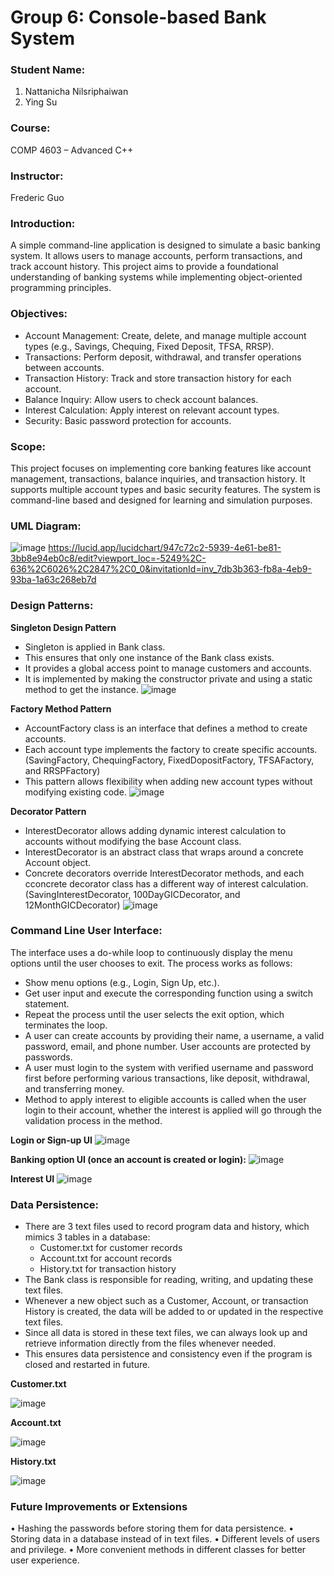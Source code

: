 # Group 6: Console-based Bank System

### Student Name:
1.	Nattanicha Nilsriphaiwan
2.	Ying Su

### Course:
COMP 4603 – Advanced C++

### Instructor:
Frederic Guo

### Introduction:
A simple command-line application is designed to simulate a basic banking system. It allows users to manage accounts, perform transactions, and track account history. This project aims to provide a foundational understanding of banking systems while implementing object-oriented programming principles.

### Objectives:
- Account Management: Create, delete, and manage multiple account types (e.g., Savings, Chequing, Fixed Deposit, TFSA, RRSP).
- Transactions: Perform deposit, withdrawal, and transfer operations between accounts.
- Transaction History: Track and store transaction history for each account.
- Balance Inquiry: Allow users to check account balances.
- Interest Calculation: Apply interest on relevant account types.
- Security: Basic password protection for accounts.

### Scope:
This project focuses on implementing core banking features like account management, transactions, balance inquiries, and transaction history. It supports multiple account types and basic security features. The system is command-line based and designed for learning and simulation purposes.
 
### UML Diagram:
![image](https://github.com/user-attachments/assets/edb922ba-2e74-47d8-879d-422d6771c722)
https://lucid.app/lucidchart/947c72c2-5939-4e61-be81-3bb8e94eb0c8/edit?viewport_loc=-5249%2C-636%2C6026%2C2847%2C0_0&invitationId=inv_7db3b363-fb8a-4eb9-93ba-1a63c268eb7d
 
### Design Patterns:
**Singleton Design Pattern**
- Singleton is applied in Bank class.
- This ensures that only one instance of the Bank class exists.
- It provides a global access point to manage customers and accounts.
- It is implemented by making the constructor private and using a static method to get the instance.
![image](https://github.com/user-attachments/assets/48d4ed13-712e-4034-8f66-5f6d9a832dc4)

**Factory Method Pattern**
- AccountFactory class is an interface that defines a method to create accounts.
- Each account type implements the factory to create specific accounts. (SavingFactory, ChequingFactory, FixedDopositFactory, TFSAFactory, and RRSPFactory) 
- This pattern allows flexibility when adding new account types without modifying existing code.
![image](https://github.com/user-attachments/assets/82c16d9e-4c3f-4f3e-96d6-521d8d13bc74)
 
**Decorator Pattern**
- InterestDecorator allows adding dynamic interest calculation to accounts without modifying the base Account class.
- InterestDecorator is an abstract class that wraps around a concrete Account object.
- Concrete decorators override InterestDecorator methods, and each cconcrete decorator class has a different way of interest calculation.
(SavingInterestDecorator, 100DayGICDecorator, and 12MonthGICDecorator)
![image](https://github.com/user-attachments/assets/928ab599-c06f-40b6-9b0b-32e5e804984e)

### Command Line User Interface:
The interface uses a do-while loop to continuously display the menu options until the user chooses to exit. The process works as follows:
- Show menu options (e.g., Login, Sign Up, etc.).
- Get user input and execute the corresponding function using a switch statement.
- Repeat the process until the user selects the exit option, which terminates the loop.
- A user can create accounts by providing their name, a username, a valid password, email, and phone number. User accounts are protected by passwords.
- A user must login to the system with verified username and password first before performing various transactions, like deposit, withdrawal, and transferring money.
- Method to apply interest to eligible accounts is called when the user login to their account, whether the interest is applied will go through the validation process in the method.

**Login or Sign-up UI**
![image](https://github.com/user-attachments/assets/68da5a6c-c6e1-4575-820b-48e437b74fa0)
 
**Banking option UI (once an account is created or login):**
![image](https://github.com/user-attachments/assets/9c4e67d4-f7fd-43a2-aaca-9988b76834b4)

**Interest UI**
![image](https://github.com/user-attachments/assets/74a64d34-0ff4-49a2-9471-4f6ea4b8a74f)

### Data Persistence:
- There are 3 text files used to record program data and history, which mimics 3 tables in a database:
  - Customer.txt for customer records
  - Account.txt for account records
  - History.txt for transaction history
- The Bank class is responsible for reading, writing, and updating these text files.
- Whenever a new object such as a Customer, Account, or transaction History is created, the data will be added to or updated in the respective text files.
- Since all data is stored in these text files, we can always look up and retrieve information directly from the files whenever needed.
- This ensures data persistence and consistency even if the program is closed and restarted in future.

**Customer.txt**

![image](https://github.com/user-attachments/assets/719fbb19-2726-4c7d-aa83-4b89db71c4e1)

**Account.txt**

![image](https://github.com/user-attachments/assets/ff04f1e4-bc36-47f1-b4bc-b9a2bc092290)
 
**History.txt**

![image](https://github.com/user-attachments/assets/38d2dcf4-1146-4312-b20d-d9b15af43a85)
 
### Future Improvements or Extensions
  •	Hashing the passwords before storing them for data persistence.
  •	Storing data in a database instead of in text files.
  •	Different levels of users and privilege.
  •	More convenient methods in different classes for better user experience.
